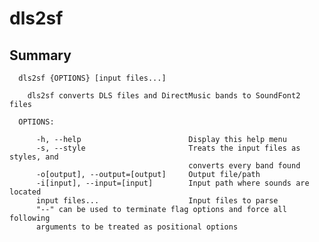 dls2sf
======

Summary
-------
      dls2sf {OPTIONS} [input files...]
    
        dls2sf converts DLS files and DirectMusic bands to SoundFont2 files
    
      OPTIONS:
    
          -h, --help                        Display this help menu
          -s, --style                       Treats the input files as styles, and
                                            converts every band found
          -o[output], --output=[output]     Output file/path
          -i[input], --input=[input]        Input path where sounds are located
          input files...                    Input files to parse
          "--" can be used to terminate flag options and force all following
          arguments to be treated as positional options